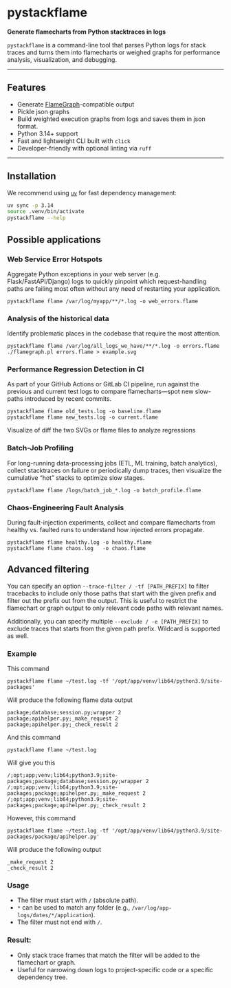 # pystackflame

**Generate flamecharts from Python stacktraces in logs**

`pystackflame` is a command-line tool that parses Python logs for stack traces and turns them into flamecharts or weighed graphs for performance analysis, visualization, and debugging.

---

## Features

- Generate [FlameGraph](https://github.com/brendangregg/FlameGraph)-compatible output
- Pickle json graphs
- Build weighted execution graphs from logs and saves them in json format.
- Python 3.14+ support
- Fast and lightweight CLI built with `click`
- Developer-friendly with optional linting via `ruff`

---

## Installation

We recommend using [`uv`](https://github.com/astral-sh/uv) for fast dependency management:

```bash
uv sync -p 3.14
source .venv/bin/activate
pystackflame --help
```

## Possible applications

### Web Service Error Hotspots
Aggregate Python exceptions in your web server (e.g. Flask/FastAPI/Django) logs to quickly pinpoint which request-handling paths are failing most often without any need of restarting your application.
```shell 
pystackflame flame /var/log/myapp/**/*.log -o web_errors.flame
```
### Analysis of the historical data
Identify problematic places in the codebase that require the most attention.
```shell 
pystackflame flame /var/log/all_logs_we_have/**/*.log -o errors.flame
./flamegraph.pl errors.flame > example.svg
```

### Performance Regression Detection in CI
As part of your GitHub Actions or GitLab CI pipeline, run against the previous and current test logs to compare flamecharts—spot new slow-paths introduced by recent commits.
```shell
pystackflame flame old_tests.log -o baseline.flame
pystackflame flame new_tests.log -o current.flame
```
Visualize of diff the two SVGs or flame files to analyze regressions

### Batch-Job Profiling
For long-running data-processing jobs (ETL, ML training, batch analytics), collect stacktraces on failure or periodically dump traces, then visualize the cumulative “hot” stacks to optimize slow stages.
```shell
pystackflame flame /logs/batch_job_*.log -o batch_profile.flame
```

### Chaos-Engineering Fault Analysis
During fault-injection experiments, collect and compare flamecharts from healthy vs. faulted runs to understand how injected errors propagate.
```shell
pystackflame flame healthy.log -o healthy.flame
pystackflame flame chaos.log   -o chaos.flame
```

## Advanced filtering

You can specify an option 
`--trace-filter / -tf [PATH_PREFIX]`
to filter tracebacks to include only those paths that start with the given prefix and 
filter out the prefix out from the output. This is useful to restrict the flamechart or 
graph output to only relevant code paths with relevant names.

Additionally, you can specify multiple `--exclude / -e [PATH_PREFIX]` to exclude traces 
that starts from the given path prefix. Wildcard is supported as well.

### Example
This command 
```shell
pystackflame flame ~/test.log -tf '/opt/app/venv/lib64/python3.9/site-packages' 
```
Will produce the following flame data output
```
package;database;session.py;wrapper 2
package;apihelper.py;_make_request 2
package;apihelper.py;_check_result 2
```
And this command
```shell
pystackflame flame ~/test.log
```
Will give you this
```shell
/;opt;app;venv;lib64;python3.9;site-packages;package;database;session.py;wrapper 2
/;opt;app;venv;lib64;python3.9;site-packages;package;apihelper.py;_make_request 2
/;opt;app;venv;lib64;python3.9;site-packages;package;apihelper.py;_check_result 2
```
However, this command
```shell
pystackflame flame ~/test.log -tf '/opt/app/venv/lib64/python3.9/site-packages/package/apihelper.py' 
```
Will produce the following output
```shell
_make_request 2
_check_result 2
```


### Usage
- The filter must start with `/` (absolute path).
- `*` can be used to match any folder (e.g., `/var/log/app-logs/dates/*/application`).
- The filter must not end with `/`.

### Result:
- Only stack trace frames that match the filter will be added to the flamechart or graph.
- Useful for narrowing down logs to project-specific code or a specific dependency tree.
